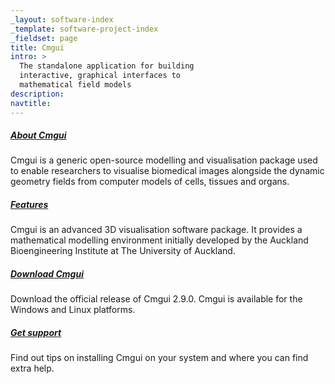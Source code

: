 ```yaml
---
_layout: software-index
_template: software-project-index
_fieldset: page
title: Cmgui
intro: >
  The standalone application for building
  interactive, graphical interfaces to
  mathematical field models
description:
navtitle:
---
```

<div class="one-fourth">
<h5><a href="/software/opencmiss/cmgui/about">About Cmgui</a></h5>
<p>Cmgui is a generic open-source modelling and visualisation package used to enable researchers to visualise biomedical images alongside the dynamic geometry fields from computer models of cells, tissues and organs.</p>
</div><!-- end .one-fourth -->
<div class="one-fourth">
<h5><a href="/software/opencmiss/cmgui/features">Features</a></h5>
<p>Cmgui is an advanced 3D visualisation software package. It provides a mathematical modelling environment initially developed by the Auckland Bioengineering Institute at The University of Auckland.</p>
</div><!-- end .one-fourth -->
<div class="one-fourth">
<h5><a href="/software/opencmiss/cmgui/download">Download Cmgui</a></h5>
<p>Download the official release of Cmgui 2.9.0. Cmgui is available for the Windows and Linux platforms.</p>
</div><!-- end .one-fourth -->
<div class="one-fourth last">
<h5><a href="/software/opencmiss/cmgui/support">Get support</a></h5>
<p>Find out tips on installing Cmgui on your system and where you can find extra help.</p>
</div><!-- end .one-fourth last -->